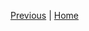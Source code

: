 

[Previous](https://github.com/joed7/Python/blob/master/further-reading.md)  |  [Home](https://github.com/joed7/Python)

